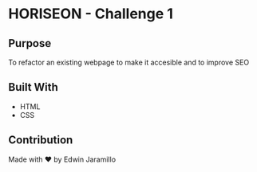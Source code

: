 # HORISEON - Challenge 1 

## Purpose
To refactor an existing webpage to make it accesible and to improve SEO

## Built With 
* HTML 
* CSS

## Contribution 
Made with ❤️ by Edwin Jaramillo